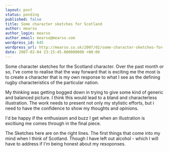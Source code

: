 ```yaml
---
layout: post
status: pending
published: false
title: Some character sketches for Scotland
author: mearso
author_login: mearso
author_email: mearso@mearso.com
wordpress_id: 645
wordpress_url: http://mearso.co.uk/2007/02/some-character-sketches-for-scotland-2/
date: 2007-02-04 23:15:45.000000000 +00:00
---
```

Some character sketches for the Scotland character. Over the past month or so, I've come to realise that the way forward that is exciting me the most is to create a character that is my own response to what I see as the defining rugby characteristics of the particular nation.

My thinking was getting bogged down in trying to give some kind of generic and balanced picture. I think this would lead to a bland and characterless illustration. The work needs to present not only my stylistic efforts, but i need to have the confidence to show my thoughts and opinions. 

I'd be happy if the enthusiasm and buzz I get when an illustration is excitiung me comes through in the final piece.

The Sketches here are on the right lines. The first things that come into my mind when I think of Scotland. Though I have left out alcohol - which I will have to address if I'm being honest about my resoponses.
